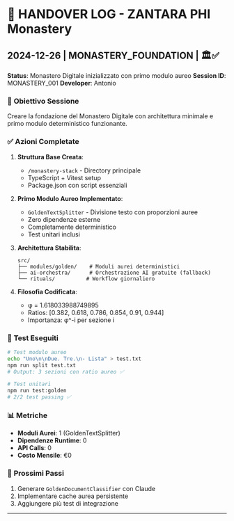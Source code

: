 # 📝 HANDOVER LOG - ZANTARA PHI Monastery

## 2024-12-26 | MONASTERY_FOUNDATION | 🏛️✅
**Status**: Monastero Digitale inizializzato con primo modulo aureo
**Session ID**: MONASTERY_001
**Developer**: Antonio

### 🎯 **Obiettivo Sessione**
Creare la fondazione del Monastero Digitale con architettura minimale e primo modulo deterministico funzionante.

### ✅ **Azioni Completate**
1. **Struttura Base Creata**:
   - `/monastery-stack` - Directory principale
   - TypeScript + Vitest setup
   - Package.json con script essenziali

2. **Primo Modulo Aureo Implementato**:
   - `GoldenTextSplitter` - Divisione testo con proporzioni auree
   - Zero dipendenze esterne
   - Completamente deterministico
   - Test unitari inclusi

3. **Architettura Stabilita**:
   ```
   src/
   ├── modules/golden/    # Moduli aurei deterministici
   ├── ai-orchestra/      # Orchestrazione AI gratuite (fallback)
   └── rituals/          # Workflow giornaliero
   ```

4. **Filosofia Codificata**:
   - φ = 1.618033988749895
   - Ratios: [0.382, 0.618, 0.786, 0.854, 0.91, 0.944]
   - Importanza: φ^-i per sezione i

### 🧪 **Test Eseguiti**
```bash
# Test modulo aureo
echo "Uno\n\nDue. Tre.\n- Lista" > test.txt
npm run split test.txt
# Output: 3 sezioni con ratio aureo ✅

# Test unitari
npm run test:golden
# 2/2 test passing ✅
```

### 📊 **Metriche**
- **Moduli Aurei**: 1 (GoldenTextSplitter)
- **Dipendenze Runtime**: 0
- **API Calls**: 0
- **Costo Mensile**: €0

### 🔄 **Prossimi Passi**
1. Generare `GoldenDocumentClassifier` con Claude
2. Implementare cache aurea persistente
3. Aggiungere più test di integrazione

---